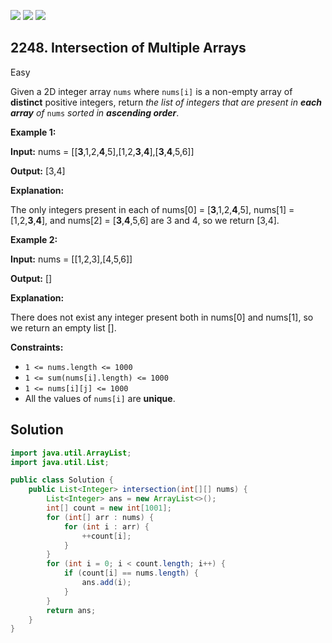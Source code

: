 [![](https://img.shields.io/github/stars/javadev/LeetCode-in-Java?label=Stars&style=flat-square)](https://github.com/javadev/LeetCode-in-Java)
[![](https://img.shields.io/github/forks/javadev/LeetCode-in-Java?label=Fork%20me%20on%20GitHub%20&style=flat-square)](https://github.com/javadev/LeetCode-in-Java/fork)
[![](https://img.shields.io/badge/-LeetCode%20in%20Kotlin-blue?style=flat-square)](https://github.com/javadev/LeetCode-in-Kotlin)

## 2248\. Intersection of Multiple Arrays

Easy

Given a 2D integer array `nums` where `nums[i]` is a non-empty array of **distinct** positive integers, return _the list of integers that are present in **each array** of_ `nums` _sorted in **ascending order**_.

**Example 1:**

**Input:** nums = \[\[**3**,1,2,**4**,5],[1,2,**3**,**4**],[**3**,**4**,5,6]]

**Output:** [3,4]

**Explanation:** 

The only integers present in each of nums[0] = [**3**,1,2,**4**,5], nums[1] = [1,2,**3**,**4**], and nums[2] = [**3**,**4**,5,6] are 3 and 4, so we return [3,4].

**Example 2:**

**Input:** nums = \[\[1,2,3],[4,5,6]]

**Output:** []

**Explanation:** 

There does not exist any integer present both in nums[0] and nums[1], so we return an empty list [].

**Constraints:**

* `1 <= nums.length <= 1000`
* `1 <= sum(nums[i].length) <= 1000`
* `1 <= nums[i][j] <= 1000`
* All the values of `nums[i]` are **unique**.

## Solution

```java
import java.util.ArrayList;
import java.util.List;

public class Solution {
    public List<Integer> intersection(int[][] nums) {
        List<Integer> ans = new ArrayList<>();
        int[] count = new int[1001];
        for (int[] arr : nums) {
            for (int i : arr) {
                ++count[i];
            }
        }
        for (int i = 0; i < count.length; i++) {
            if (count[i] == nums.length) {
                ans.add(i);
            }
        }
        return ans;
    }
}
```